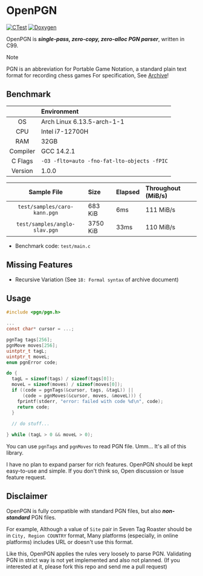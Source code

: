 # OpenPGN

[![CTest](https://github.com/openpgn/openpgn/actions/workflows/ctest.yml/badge.svg)](https://github.com/openpgn/openpgn/actions/workflows/ctest.yml)
[![Doxygen](https://github.com/openpgn/openpgn/actions/workflows/doxygen.yml/badge.svg)](https://github.com/openpgn/openpgn/actions/workflows/doxygen.yml)

OpenPGN is ***single-pass, zero-copy, zero-alloc PGN parser***, written in C99.

> [!NOTE]
> PGN is an abbreviation for Portable Game Notation, a standard plain text format for recording chess games
> For specification,
> See [Archive](https://ia802908.us.archive.org/26/items/pgn-standard-1994-03-12/PGN_standard_1994-03-12.txt)!

## Benchmark

|          | Environment                                 |
|:--------:|:--------------------------------------------|
|    OS    | Arch Linux 6.13.5-arch-1-1                  |
|   CPU    | Intel i7-12700H                             |
|   RAM    | 32GB                                        |
| Compiler | GCC 14.2.1                                  |
| C Flags  | `-O3 -flto=auto -fno-fat-lto-objects -fPIC` |
| Version  | 1.0.0                                       |

|          Sample File          | Size     | Elapsed | Throughout (MiB/s) |
|:-----------------------------:|:---------|:--------|:-------------------|
| `test/samples/caro-kann.pgn`  | 683 KiB  | 6ms     | 111 MiB/s          |
| `test/samples/anglo-slav.pgn` | 3750 KiB | 33ms    | 110 MiB/s          |

- Benchmark code: `test/main.c`

## Missing Features

- Recursive Variation (See `18: Formal syntax` of archive document)

## Usage

```c
#include <pgn/pgn.h>

...
const char* cursor = ...;

pgnTag tags[256];
pgnMove moves[256];
uintptr_t tagL;
uintptr_t moveL;
enum pgnError code;

do {
  tagL = sizeof(tags) / sizeof(tags[0]);
  moveL = sizeof(moves) / sizeof(moves[0]);
  if ((code = pgnTags(&cursor, tags, &tagL)) ||
      (code = pgnMoves(&cursor, moves, &moveL))) {
    fprintf(stderr, "error: failed with code %d\n", code);
    return code;
  }
  
  // do stuff...

} while (tagL > 0 && moveL > 0);
```

You can use `pgnTags` and `pgnMoves` to read PGN file.
Umm... It's all of this library.

I have no plan to expand parser for rich features.
OpenPGN should be kept easy-to-use and simple.
If you don't think so, Open discussion or Issue feature request.

## Disclaimer

OpenPGN is fully compatible with standard PGN files, but also *<b>non-standard</b>* PGN files.

For example, Although a value of `Site` pair in Seven Tag Roaster should be in `City, Region COUNTRY` format,
Many platforms (especially, in online platforms) includes URL or doesn't use this format.

Like this, OpenPGN applies the rules very loosely to parse PGN.
Validating PGN in strict way is not yet implemented and also not planned.
(If you interested at it, please fork this repo and send me a pull request)
